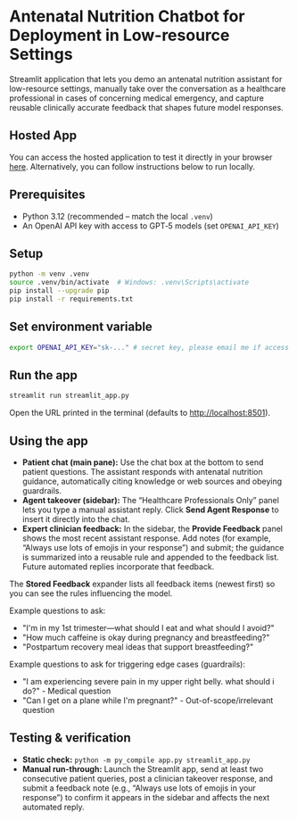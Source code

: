 # Antenatal Nutrition Chatbot for Deployment in Low-resource Settings

Streamlit application that lets you demo an antenatal nutrition assistant for low-resource settings, manually take over the conversation as a healthcare professional in cases of concerning medical emergency, and capture reusable clinically accurate feedback that shapes future model responses.

## Hosted App

You can access the hosted application to test it directly in your browser [here](https://antenatal-nutrition-chatbot.streamlit.app/).
Alternatively, you can follow instructions below to run locally.

## Prerequisites

- Python 3.12 (recommended – match the local `.venv`)
- An OpenAI API key with access to GPT‑5 models (set `OPENAI_API_KEY`)

## Setup

```bash
python -m venv .venv
source .venv/bin/activate  # Windows: .venv\Scripts\activate
pip install --upgrade pip
pip install -r requirements.txt
```

## Set environment variable
```bash
export OPENAI_API_KEY="sk-..." # secret key, please email me if access needed
```

## Run the app

```bash
streamlit run streamlit_app.py
```

Open the URL printed in the terminal (defaults to <http://localhost:8501>).

## Using the app

- **Patient chat (main pane):** Use the chat box at the bottom to send patient questions. The assistant responds with antenatal nutrition guidance, automatically citing knowledge or web sources and obeying guardrails.
- **Agent takeover (sidebar):** The “Healthcare Professionals Only” panel lets you type a manual assistant reply. Click **Send Agent Response** to insert it directly into the chat.
- **Expert clinician feedback:** In the sidebar, the **Provide Feedback** panel shows the most recent assistant response. Add notes (for example, “Always use lots of emojis in your response”) and submit; the guidance is summarized into a reusable rule and appended to the feedback list. Future automated replies incorporate that feedback.

The **Stored Feedback** expander lists all feedback items (newest first) so you can see the rules influencing the model.

Example questions to ask:
- "I'm in my 1st trimester—what should I eat and what should I avoid?"
- "How much caffeine is okay during pregnancy and breastfeeding?"
- "Postpartum recovery meal ideas that support breastfeeding?"

Example questions to ask for triggering edge cases (guardrails):
- "I am experiencing severe pain in my upper right belly. what should i do?" - Medical question
- "Can I get on a plane while I'm pregnant?" - Out-of-scope/irrelevant question
  
## Testing & verification

- **Static check:** `python -m py_compile app.py streamlit_app.py`
- **Manual run-through:** Launch the Streamlit app, send at least two consecutive patient queries, post a clinician takeover response, and submit a feedback note (e.g., “Always use lots of emojis in your response”) to confirm it appears in the sidebar and affects the next automated reply.

